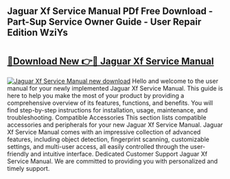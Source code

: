 ## Jaguar Xf Service Manual PDf Free Download - Part-Sup Service Owner Guide - User Repair Edition WziYs

# <h2><a href="http://cf23670.oget.top/?id=Jaguar+Xf+Service+Manual">🔗Download New 👉🔴 Jaguar Xf Service Manual</a></h2>

[![Jaguar Xf Service Manual new download](https://i.imgur.com/5g1atiW.png)](http://cf23670.oget.top/?id=Jaguar+Xf+Service+Manual)
Hello and welcome to the user manual for your newly implemented Jaguar Xf Service Manual. This guide is here to help you make the most of your product by providing a comprehensive overview of its features, functions, and benefits. You will find step-by-step instructions for installation, usage, maintenance, and troubleshooting. Compatible Accessories This section lists compatible accessories and peripherals for your new Jaguar Xf Service Manual. Jaguar Xf Service Manual comes with an impressive collection of advanced features, including object detection, fingerprint scanning, customizable settings, and multi-user access, all easily controlled through the user-friendly and intuitive interface. Dedicated Customer Support Jaguar Xf Service Manual. We are committed to providing you with personalized and timely support.
